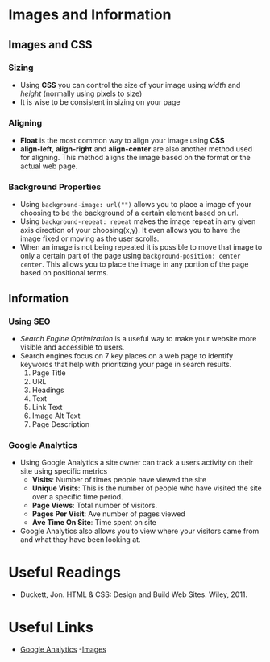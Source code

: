 # Images and Information

## Images and CSS

### Sizing

- Using **CSS** you can control the size of your image using *width* and *height* (normally using pixels to size)
- It is wise to be consistent in sizing on your page

### Aligning

- **Float** is the most common way to align your image using **CSS**
- **align-left**, **align-right** and **align-center** are also another method used for aligning. This method aligns the image based on the format or the actual web page.

### Background Properties

- Using `background-image: url("")` allows you to place a image of your choosing to be the background of a certain element based on url.
- Using `background-repeat: repeat` makes the image repeat in any given axis direction of your choosing(x,y). It even allows you to have the image fixed or moving as the user scrolls.
- When an image is not being repeated it is possible to move that image to only a certain part of the page using `background-position: center center`. This allows you to place the image in any portion of the page based on positional terms.

## Information

### Using SEO

- *Search Engine Optimization* is a useful way to make your website more visible and accessible to users.
- Search engines focus on 7 key places on a web page to identify keywords that help with prioritizing your page in search results.
  1. Page Title
  2. URL
  3. Headings
  4. Text
  5. Link Text
  6. Image Alt Text
  7. Page Description

### Google Analytics

- Using Google Analytics a site owner can track a users activity on their site using specific metrics
  - **Visits**: Number of times people have viewed the site
  - **Unique Visits**: This is the number of people who have visited the site over a specific time period.
  - **Page Views**: Total number of visitors.
  - **Pages Per Visit**: Ave number of pages viewed 
  - **Ave Time On Site**: Time spent on site
- Google Analytics also allows you to view where your visitors came from and what they have been looking at.

# Useful Readings

- Duckett, Jon. HTML & CSS: Design and Build Web Sites. Wiley, 2011.

# Useful Links

- [Google Analytics](https://analytics.google.com/analytics/web/provision/#/provision)
-[Images](https://www.w3schools.com/html/html_images.asp)